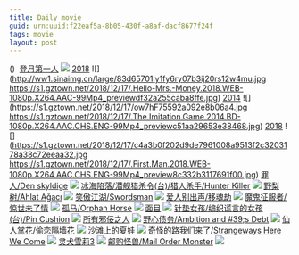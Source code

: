 ```yaml
---
title: Daily movie
guid: urn:uuid:f22eaf5a-8b05-430f-a8af-dacf8677f24f
tags: movie
layout: post
---
```


()
![]()
[登月第一人](ed2k://|file|dydyr.1080p高码.BD中英双字[最新电影www.66ys.tv](ED2000.COM).mp4|4426111718|7759B6EF3964759485BD731A19023E12|h=PM6R5BJYZFMOELDTAWWPNOF4SKMWD52N|/登月第一人.1080p高码.BD中英双字.mp4)
![](https://tu.66vod.net/2018/4874.jpg)
[2018](magnet:?xt=urn:btih:3Z4S2Q6DEZTDQ7PHIXQG3FK2BVFJVUQK)
![](http://ww1.sinaimg.cn/large/83d65701ly1fy6ry07b3ij20rs12w4mu.jpg
https://s1.gztown.net/2018/12/17/.Hello-Mrs.-Money.2018.WEB-1080p.X264.AAC-99Mp4_previewdf32a255caba8ffe.jpg)
[2014](magnet:?xt=urn:btih:JWJPLX6EUEYTDLU36IKBHEVDEMDIUMIZ)
![](https://s1.gztown.net/2018/12/17/ow7hF75592a092e8b06a4.jpg
https://s1.gztown.net/2018/12/17/.The.Imitation.Game.2014.BD-1080p.X264.AAC.CHS.ENG-99Mp4_previewc51aa29653e38468.jpg)
[2018](magnet:?xt=urn:btih:12BD935FC2DEEFE7044553269DECB69142926FDC)
![](https://s1.gztown.net/2018/12/17/c4a3b0f202d9de7961008a9513f2c3203178a38c72eeaa32.jpg
https://s1.gztown.net/2018/12/17/.First.Man.2018.WEB-1080p.X264.AAC.CHS.ENG-99Mp4_preview8c332b3117691f00.jpg)
[罪人/Den skyldige](magnet:?xt=urn:btih:de283b0ecb453e2c447eabb88fcc0e871927c0ba)
![](http://img.google.com.btba.xiaoeryi.com/upload/2018/11/26/7N534318m64932.big.jpg)
[冰海陷落/潜舰猎杀令(台)/猎人杀手/Hunter Killer](magnet:?xt=urn:btih:03cf3b930426dce1fefb16c7e279b714f8b50910)
![](http://img.google.com.btba.xiaoeryi.com/upload/2018/12/17/p107849053Q055.big.jpg)
[野梨树/Ahlat Ağacı](magnet:?xt=urn:btih:e83a930bcc2db61174803a261464b2e49152e5c5)
![](http://img.google.com.btba.xiaoeryi.com/upload/2018/12/17/7545411990x8O6.big.jpg)
[笑傲江湖/Swordsman](magnet:?xt=urn:btih:c62e2dc36114781a6eedb431a9b46b508a5cddf6)
![](http://img.google.com.btba.xiaoeryi.com/upload/2014/10/31/TFa0upeaTupa.big.jpg)
[爱人别出声/移魂劫](magnet:?xt=urn:btih:98fce7eb5ca09a294ed8a58d51525f16561fe59f)
![](http://img.google.com.btba.xiaoeryi.com/upload/2014/10/31/lGloiciGoilD.big.jpg)
[魔鬼征服者/惊世未了情](magnet:?xt=urn:btih:a80124babda3863ef9f9042b8827efbf1025c3c9)
![](http://img.google.com.btba.xiaoeryi.com/upload/2014/10/31/hL!i!ihvv9hh.big.jpg)
[孤马/Orphan Horse](magnet:?xt=urn:btih:85de2dbce1bf2373a851910cdf826f9eac79d760)
![](http://img.google.com.btba.xiaoeryi.com/upload/2018/12/16/59484Z459q1641.big.jpg)
[面目](ed2k://|file|面目.720p.HD中字[最新电影www.66ys.tv](ED2000.COM).mp4|798878619|E8211223B4D0CD4652F3FF21779D20F2|h=FF6XBVDR4UUNQJ4KFFBV2NZK3A7HOINV|/面目.720p.HD中字.mp4)
![](https://tu.66vod.net/2018/5249.jpg)
[针垫女孩/编织谎言的女孩(台)/Pin Cushion](magnet:?xt=urn:btih:4810383b4e4ceb740aa5daa838574d63932801ee)
![](http://img.google.com.btba.xiaoeryi.com/upload/2018/12/16/143511669b43L8.big.jpg)
[所有邪佞之人](ed2k://|file|所有邪佞之人.1080p.BD中英双字[最新电影www.66ys.tv](ED2000.COM).mp4|1574227600|817E2582263E1EDBEA86BFF825F8DA78|h=22JCJOJQFGOL2ZYJ7ODH6PCVY37RPGI7|/所有邪佞之人.1080p.BD中英双字.mp4)
![](https://tu.66vod.net/2018/5237.jpg)
[野心债务/Ambition and #39;s Debt](magnet:?xt=urn:btih:97458122345f7c20b1abff974c1fb432d0f91df7)
![](http://img.google.com.btba.xiaoeryi.com/upload/2018/12/16/9B261N16594848.big.jpg)
[仙人掌花/偷恋隔墙花](magnet:?xt=urn:btih:1d6223f1ce4f4346bc32389f38cd5d626b90b78f)
![](http://img.google.com.btba.xiaoeryi.com/upload/2014/10/31/L3h3h_hWhTFh.big.jpg)
[沙滩上的夏娃](magnet:?xt=urn:btih:a2774a7ba13689b25b4072972278278bb2a393ae)
![](http://img.google.com.btba.xiaoeryi.com/upload/2014/10/31/w2fdxxxdDDff.big.jpg)
[奇怪的路我们来了/Strangeways Here We Come](magnet:?xt=urn:btih:bf0a4ee70c0d74f83dca4e7d46b2b9c8fb6fcb6f)
![](http://img.google.com.btba.xiaoeryi.com/upload/2018/12/16/94B858j3201416.big.jpg)
[灵犬雪莉3](ed2k://|file|灵犬雪莉3.1080p.BD中字[最新电影www.66ys.tv](ED2000.COM).mp4|2141724047|A91BE6F027FA45F078CD831A9D7F3CEF|h=NODRRT3IAZMFTH767GNX7AKM5AQPTEQ7|/灵犬雪莉3.1080p.BD中字.mp4)
![](https://tu.66vod.net/2018/5246.jpg)
[邮购怪兽/Mail Order Monster](magnet:?xt=urn:btih:65f7f333ad032078c24f7dd314e835dcb74cf97b)
![](http://img.google.com.btba.xiaoeryi.com/upload/2018/12/16/3X81149162544_.big.jpg)
